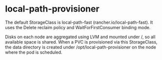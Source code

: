 local-path-provisioner
============

The default StorageClass is local-path-fast (rancher.io/local-path-fast). It uses the Delete reclaim policy and WaitForFirstConsumer binding mode.

Disks on each node are aggregated using LVM and mounted under /, so all available space is shared. When a PVC is provisioned via this StorageClass, the data directory is created under /opt/local-path-provisioner on the node where the pod is scheduled.
